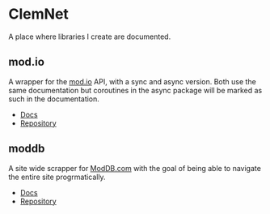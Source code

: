 # ClemNet

A place where libraries I create are documented.

## mod.io

A wrapper for the [mod.io](https://mod.io/) API, with a sync and async version. Both use the same documentation but coroutines in the async package will be marked as such in the documentation.

* [Docs](https://modio.readthedocs.io)
* [Repository](https://github.com/ClementJ18/mod.io)

## moddb

A site wide scrapper for [ModDB.com](https://www.moddb.com/) with the goal of being able to navigate the entire site progrmatically.

* [Docs](https://moddb.readthedocs.io)
* [Repository](https://github.com/ClementJ18/moddb)


